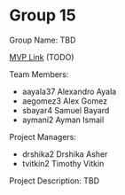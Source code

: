 # Group 15
Group Name: TBD

[MVP Link](http://cs196.cs.illinois.edu) (TODO)

Team Members: 
* aayala37 Alexandro Ayala
* aegomez3 Alex Gomez
* sbayar4 Samuel Bayard
* aymani2 Ayman Ismail

Project Managers:
* drshika2 Drshika Asher
* tvitkin2 Timothy Vitkin

Project Description: TBD
